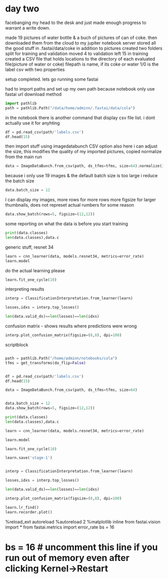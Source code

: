 # day two
facebanging my head to the desk and just made enough progress to warrant a write down.

made 19 pictures of water bottle & a buch of pictures of can of coke.
then downloaded them from the cloud to my jupiter notebook server
stored all the good stuff in .fastai/data/coke
in addition to pictures created two folders split for training and validation
moved 4 to validation left 15 in training
created a CSV file that holds locations to the directory of each evaluated file(picture of water or coke)
filepath is name, if its coke or water 1/0 is the label
csv with two properties

setup completed.
lets go running some fastai

had to import paths and set up my own path because notebook only use fastai url download method
```python
import pathlib
path = pathlib.Path("/data/home/adminn/.fastai/data/cola")
```

in the notebook there is another command that display csv file list. i dont actually use it for anyhting 
```python
df = pd.read_csv(path/'labels.csv')
df.head(15)
```

then import stuff using imagedatabunch CSV option
also here i can adjust the size, this modifies the quality of my imported pictures, copied normalize from the main run
```python
data = ImageDataBunch.from_csv(path, ds_tfms=tfms, size=64).normalize(imagenet_stats)
```

because i only use 19 images & the default batch size is too large i reduce the batch size

```python
data.batch_size = 12
```

I can display my images, more rows for more rows more figsize for larger thumbnails, does not represet actual rumbers for some reason

```python
data.show_batch(rows=5, figsize=(12,12))
```

some reporting on what the data is before you start training
```python
print(data.classes)
len(data.classes),data.c
```

generic stuff, resnet 34
```python
learn = cnn_learner(data, models.resnet34, metrics=error_rate)
learn.model
```

do the actual learning please
```python
learn.fit_one_cycle(10)
```


interpreting results
```python
interp = ClassificationInterpretation.from_learner(learn)

losses,idxs = interp.top_losses()

len(data.valid_ds)==len(losses)==len(idxs)
```

confusion matrix - shows results where predictions were wrong
```python
interp.plot_confusion_matrix(figsize=(8,8), dpi=100)
```



scriptblock
```python

path = pathlib.Path("/home/adminn/notebooks/cola")
tfms = get_transforms(do_flip=False)


df = pd.read_csv(path/'labels.csv')
df.head(15)

data = ImageDataBunch.from_csv(path, ds_tfms=tfms, size=64)


data.batch_size = 12
data.show_batch(rows=5, figsize=(12,12))

print(data.classes)
len(data.classes),data.c

learn = cnn_learner(data, models.resnet34, metrics=error_rate)

learn.model

learn.fit_one_cycle(10)

learn.save('stage-1')


interp = ClassificationInterpretation.from_learner(learn)

losses,idxs = interp.top_losses()

len(data.valid_ds)==len(losses)==len(idxs)

interp.plot_confusion_matrix(figsize=(8,8), dpi=100)

learn.lr_find()
learn.recorder.plot()

```

%reload_ext autoreload
%autoreload 2
%matplotlib inline
from fastai.vision import *
from fastai.metrics import error_rate
bs = 16
# bs = 16   # uncomment this line if you run out of memory even after clicking Kernel->Restart